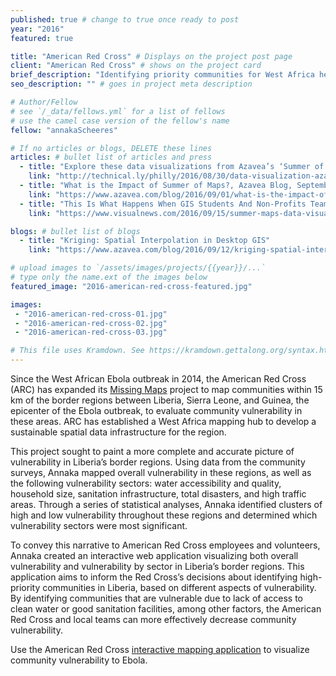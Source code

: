 ```yaml
---
published: true # change to true once ready to post
year: "2016"
featured: true

title: "American Red Cross" # Displays on the project post page
client: "American Red Cross" # shows on the project card
brief_description: "Identifying priority communities for West Africa health interventions" # shows on the project card
seo_description: "" # goes in project meta description

# Author/Fellow
# see `/_data/fellows.yml` for a list of fellows
# use the camel case version of the fellow's name
fellow: "annakaScheeres"

# If no articles or blogs, DELETE these lines
articles: # bullet list of articles and press
  - title: "Explore these data visualizations from Azavea’s ‘Summer of Maps’ program, Technical.ly Philly, August 30, 2016"
    link: "http://technical.ly/philly/2016/08/30/data-visualization-azavea-summer-of-maps-fellowship/"
  - title: "What is the Impact of Summer of Maps?, Azavea Blog, September 1, 2016"
    link: "https://www.azavea.com/blog/2016/09/01/what-is-the-impact-of-summer-of-maps/"
  - title: "This Is What Happens When GIS Students And Non-Profits Team Up, Visual News, September 15, 2016"
    link: "https://www.visualnews.com/2016/09/15/summer-maps-data-visualization/"

blogs: # bullet list of blogs
  - title: "Kriging: Spatial Interpolation in Desktop GIS"
    link: "https://www.azavea.com/blog/2016/09/12/kriging-spatial-interpolation-desktop-gis/"

# upload images to `/assets/images/projects/{{year}}/...`
# type only the name.ext of the images below
featured_image: "2016-american-red-cross-featured.jpg"

images:
 - "2016-american-red-cross-01.jpg"
 - "2016-american-red-cross-02.jpg"
 - "2016-american-red-cross-03.jpg"

# This file uses Kramdown. See https://kramdown.gettalong.org/syntax.html for syntax
---
```

Since the West African Ebola outbreak in 2014, the American Red Cross (ARC) has expanded its [Missing Maps](http://www.missingmaps.org/) project to map communities within 15 km of the border regions between Liberia, Sierra Leone, and Guinea, the epicenter of the Ebola outbreak, to evaluate community vulnerability in these areas. ARC has established a West Africa mapping hub to develop a sustainable spatial data infrastructure for the region.

This project sought to paint a more complete and accurate picture of vulnerability in Liberia’s border regions. Using data from the community surveys, Annaka mapped overall vulnerability in these regions, as well as the following vulnerability sectors: water accessibility and quality, household size, sanitation infrastructure, total disasters, and high traffic areas. Through a series of statistical analyses, Annaka identified clusters of high and low vulnerability throughout these regions and determined which vulnerability sectors were most significant.

To convey this narrative to American Red Cross employees and volunteers, Annaka created an interactive web application visualizing both overall vulnerability and vulnerability by sector in Liberia’s border regions. This application aims to inform the Red Cross’s decisions about identifying high-priority communities in Liberia, based on different aspects of vulnerability. By identifying communities that are vulnerable due to lack of access to clean water or good sanitation facilities, among other factors, the American Red Cross and local teams can more effectively decrease community vulnerability.

Use the American Red Cross [interactive mapping application](http://americanredcross.github.io/west-africa-viz) to visualize community vulnerability to Ebola.

